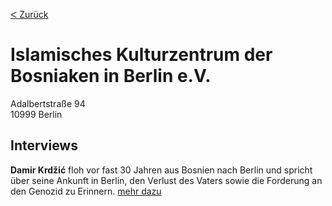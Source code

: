 [&#5176; Zurück](/map)
# Islamisches Kulturzentrum der Bosniaken in Berlin e.V.

Adalbertstraße 94
<br />10999 Berlin

## Interviews 

**Damir Krdžić** floh vor fast 30 Jahren aus Bosnien nach Berlin und spricht über seine Ankunft in Berlin, den Verlust des Vaters sowie die Forderung an den Genozid zu Erinnern.
[mehr dazu](/interview/krdzic)
